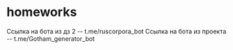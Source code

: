 # homeworks
Ссылка на бота из дз 2 -- t.me/ruscorpora_bot
Ссылка на бота из проекта -- t.me/Gotham_generator_bot
